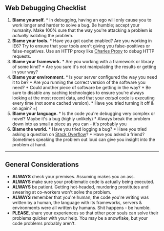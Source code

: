 ## Web Debugging Checklist

  1. **Blame yourself.**
    * In debugging, having an ego will only cause you to work longer and harder to solve a bug. Be humble; accept your humanity. Make 100% sure that the way you're attacking a problem is _actually_ isolating the problem.
  2. **Blame your tools.**
    * Have you got cache enabled? Are you working in IE6? Try to ensure that your tools aren't giving you false-positives or false-negatives. Use an HTTP proxy like [Charles Proxy](http://www.charlesproxy.com/) to debug HTTP requests.
  3. **Blame your framework.**
    * Are you working with a framework or library of some kind?
    * Are you sure it's not manipulating the results or getting in your way?
  4. **Blame your environment.**
    * Is your server configured the way you need it to be?
    * Are you running the correct version of the software you need?
    * Could another piece of software be getting in the way?
    * Be sure to disable any caching technologies to ensure you're always looking at the most recent data, and that your _actual_ code is executing every time (not some cached version).
    * Have you tried turning it off & on again? =)
  5. **Blame your language.**
    * Is the code you're debugging very complex or novel? Maybe it's a bug (highly unlikely)
    * Always break the problem down into as small a piece as you can - it's probably you
  6. **Blame the world.**
    * Have you tried logging a bug?
    * Have you tried asking a question on [Stack Overflow](http://stackoverflow.com)?
    * Have you asked a friend? Sometimes speaking the problem out loud can give you insight into the problem at hand.

---

## General Considerations ##

* **ALWAYS** check your premises. Assuming makes you an ass.
* **ALWAYS** make sure your problematic code is actually being executed.
* **ALWAYS** be patient. Getting hot-headed, murdering prostitutes and swearing at co-workers won't solve the problem.
* **ALWAYS** remember that you're human, the code you're writing was written by a human, the language with its frameworks, servers & environments were all written by humans. Shit happens - be humble.
* **PLEASE**, share your experiences so that other poor souls can solve their problems quicker with your help. You may be a snowflake, but your code problems probably aren't.
